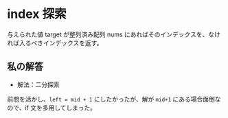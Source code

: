 # index 探索

与えられた値 target が整列済み配列 nums にあればそのインデックスを、なければ入るべきインデックスを返す。

## 私の解答

- 解法：二分探索

前問を活かし、`left = mid + 1` にしたかったが、解が `mid+1` にある場合面倒なので、if 文を多用してしまった。
